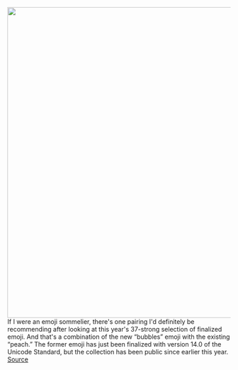 <img src='https://cdn.vox-cdn.com/thumbor/0XiZ7WJ6dcac83WSPIukkuPHais=/0x0:908x610/1200x800/filters:focal(382x233:526x377)/cdn.vox-cdn.com/uploads/chorus_image/image/69860403/image__3_.0.png' width='700px' /><br/>
If I were an emoji sommelier, there's one pairing I'd definitely be recommending after looking at this year's 37-strong selection of finalized emoji. And that's a combination of the new “bubbles” emoji with the existing “peach.” The former emoji has just been finalized with version 14.0 of the Unicode Standard, but the collection has been public since earlier this year.
<a href='https://www.theverge.com/2021/9/15/22675134/unicode-emoji-version-14-bubbles-saluting-face-biting-lip-2021'> Source <a/>